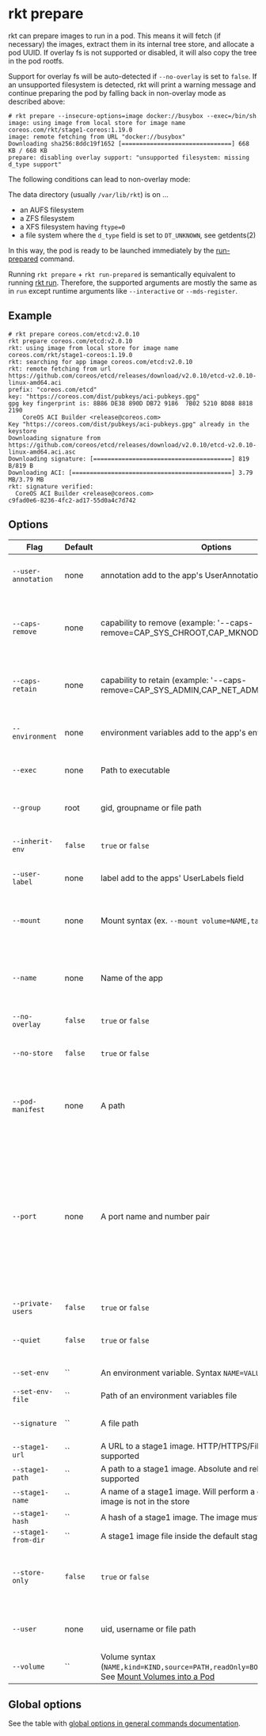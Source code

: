 # rkt prepare

rkt can prepare images to run in a pod.
This means it will fetch (if necessary) the images, extract them in its internal tree store, and allocate a pod UUID.
If overlay fs is not supported or disabled, it will also copy the tree in the pod rootfs.

Support for overlay fs will be auto-detected if `--no-overlay` is set to `false`. If an unsupported filesystem is detected, rkt will print a warning message and continue preparing the pod by falling back in non-overlay mode as described above:

```
# rkt prepare --insecure-options=image docker://busybox --exec=/bin/sh
image: using image from local store for image name coreos.com/rkt/stage1-coreos:1.19.0
image: remote fetching from URL "docker://busybox"
Downloading sha256:8ddc19f1652 [===============================] 668 KB / 668 KB
prepare: disabling overlay support: "unsupported filesystem: missing d_type support"
```

The following conditions can lead to non-overlay mode:

The data directory (usually `/var/lib/rkt`) is on ...
- an AUFS filesystem
- a ZFS filesystem
- a XFS filesystem having `ftype=0`
- a file system where the `d_type` field is set to `DT_UNKNOWN`, see getdents(2)

In this way, the pod is ready to be launched immediately by the [run-prepared][run-prepared] command.

Running `rkt prepare` + `rkt run-prepared` is semantically equivalent to running [rkt run][run].
Therefore, the supported arguments are mostly the same as in `run` except runtime arguments like `--interactive` or `--mds-register`.

## Example

```
# rkt prepare coreos.com/etcd:v2.0.10
rkt prepare coreos.com/etcd:v2.0.10
rkt: using image from local store for image name coreos.com/rkt/stage1-coreos:1.19.0
rkt: searching for app image coreos.com/etcd:v2.0.10
rkt: remote fetching from url https://github.com/coreos/etcd/releases/download/v2.0.10/etcd-v2.0.10-linux-amd64.aci
prefix: "coreos.com/etcd"
key: "https://coreos.com/dist/pubkeys/aci-pubkeys.gpg"
gpg key fingerprint is: 8B86 DE38 890D DB72 9186  7B02 5210 BD88 8818 2190
	CoreOS ACI Builder <release@coreos.com>
Key "https://coreos.com/dist/pubkeys/aci-pubkeys.gpg" already in the keystore
Downloading signature from https://github.com/coreos/etcd/releases/download/v2.0.10/etcd-v2.0.10-linux-amd64.aci.asc
Downloading signature: [=======================================] 819 B/819 B
Downloading ACI: [=============================================] 3.79 MB/3.79 MB
rkt: signature verified:
  CoreOS ACI Builder <release@coreos.com>
c9fad0e6-8236-4fc2-ad17-55d0a4c7d742
```

## Options

| Flag | Default | Options | Description |
| --- | --- | --- | --- |
| `--user-annotation` | none | annotation add to the app's UserAnnotations field | Set the app's annotations (example: '--annotation=foo=bar'). |
| `--caps-remove` | none | capability to remove (example: '--caps-remove=CAP\_SYS\_CHROOT,CAP\_MKNOD') | Capabilities to remove from the process's capabilities bounding set, all others from the default set will be included |
| `--caps-retain` | none | capability to retain (example: '--caps-remove=CAP\_SYS\_ADMIN,CAP\_NET\_ADMIN') | Capabilities to retain in the process's capabilities bounding set, all others will be removed |
| `--environment` | none | environment variables add to the app's environment variables | Set the app's environment variables (example: '--environment=foo=bar'). |
| `--exec` | none | Path to executable | Override the exec command for the preceding image. |
| `--group` | root | gid, groupname or file path | Group override for the preceding image (example: '--group=group') |
| `--inherit-env` | `false` | `true` or `false` | Inherit all environment variables not set by apps. |
| `--user-label` | none | label add to the apps' UserLabels field | Set the app's labels (example: '--label=foo=bar'). |
| `--mount` | none | Mount syntax (ex. `--mount volume=NAME,target=PATH`) | Mount point binding a volume to a path within an app. See [Mounting Volumes without Mount Points][vol-no-mount]. |
| `--name` | none | Name of the app | Set the name of the app (example: '--name=foo'). If not set, then the app name default to the image's name |
| `--no-overlay` | `false` | `true` or `false` | Disable the overlay filesystem. |
| `--no-store` | `false` | `true` or `false` | Fetch images, ignoring the local store. See [image fetching behavior][img-fetch] |
| `--pod-manifest` | none | A path | The path to the pod manifest. If it's non-empty, then only `--net`, `--no-overlay` and `--interactive` will have effect. |
| `--port` | none | A port name and number pair | Container port name to expose through host port number. Requires [contained network][contained]. Syntax: `--port=NAME:HOSTPORT` The NAME is that given in the ACI. By convention, Docker containers' EXPOSEd ports are given a name formed from the port number, a hyphen, and the protocol, e.g., `80-tcp`, giving something like `--port=80-tcp:8080` |
| `--private-users` |  `false` | `true` or `false` | Run within user namespaces |
| `--quiet` |  `false` | `true` or `false` | Suppress superfluous output on stdout, print only the UUID on success |
| `--set-env` |  `` | An environment variable. Syntax `NAME=VALUE` | An environment variable to set for apps |
| `--set-env-file` |  `` | Path of an environment variables file | Environment variables to set for apps |
| `--signature` |  `` | A file path | Local signature file to use in validating the preceding image |
| `--stage1-url` |  `` | A URL to a stage1 image. HTTP/HTTPS/File/Docker URLs are supported | Image to use as stage1 |
| `--stage1-path` |  `` | A path to a stage1 image. Absolute and relative paths are supported | Image to use as stage1 |
| `--stage1-name` |  `` | A name of a stage1 image. Will perform a discovery if the image is not in the store | Image to use as stage1 |
| `--stage1-hash` |  `` | A hash of a stage1 image. The image must exist in the store | Image to use as stage1 |
| `--stage1-from-dir` |  `` | A stage1 image file inside the default stage1 images directory | Image to use as stage1 |
| `--store-only` |  `false` | `true` or `false` | Use only available images in the store (do not discover or download from remote URLs). See [image fetching behavior][img-fetch] |
| `--user` | none | uid, username or file path | user override for the preceding image (example: '--user=user') |
| `--volume` |  `` | Volume syntax (`NAME,kind=KIND,source=PATH,readOnly=BOOL,recursive=BOOL`). See [Mount Volumes into a Pod][mount-vol] | Volumes to make available in the pod |

## Global options

See the table with [global options in general commands documentation][global-options].


[contained]: ../networking/overview.md#contained-mode
[global-options]: ../commands.md#global-options
[img-fetch]: ../image-fetching-behavior.md
[mount-vol]: run.md#mount-volumes-into-a-pod
[run]: run.md
[run-prepared]: run-prepared.md
[vol-no-mount]: run.md#mounting-volumes-without-mount-points
